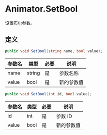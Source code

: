 # Animator.SetBool

设置布尔参数。

## 定义

```csharp
public void SetBool(string name, bool value);
```

| 参数名 | 类型   | 必要 | 说明       |
| ------ | ------ | ---- | ---------- |
| name   | string | 是   | 参数名称   |
| value  | bool   | 是   | 新的参数值 |


```csharp
public void SetBool(int id, bool value);
```


| 参数名 | 类型   | 必要             | 说明       |
| ------ | ------ | ---------------- | ---------- |
| id     | int    | 是               | 参数 ID    |
| value  | bool   | 是               | 新的参数值 |
